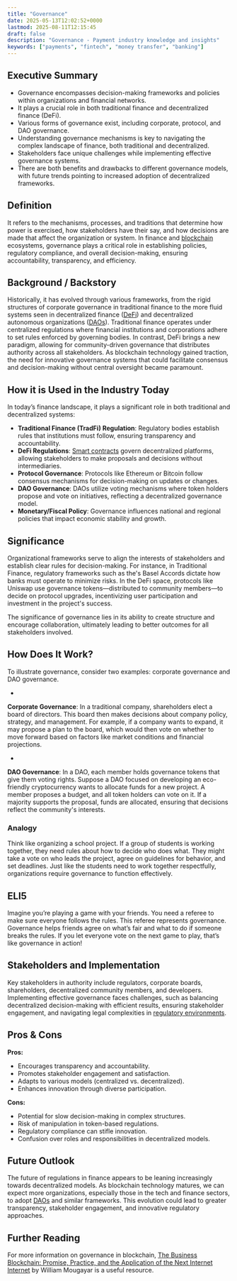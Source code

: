 ```yaml
---
title: "Governance"
date: 2025-05-13T12:02:52+0000
lastmod: 2025-08-11T12:15:45
draft: false
description: "Governance - Payment industry knowledge and insights"
keywords: ["payments", "fintech", "money transfer", "banking"]
---
```


## Executive Summary

- Governance encompasses decision-making frameworks and policies within organizations and financial networks.
- It plays a crucial role in both traditional finance and decentralized finance (DeFi).
- Various forms of governance exist, including corporate, protocol, and DAO governance.
- Understanding governance mechanisms is key to navigating the complex landscape of finance, both traditional and decentralized.
- Stakeholders face unique challenges while implementing effective governance systems.
- There are both benefits and drawbacks to different governance models, with future trends pointing to increased adoption of decentralized frameworks.

## Definition
It refers to the mechanisms, processes, and traditions that determine how power is exercised, how stakeholders have their say, and how decisions are made that affect the organization or system. In finance and [blockchain](https://faisalkhanllc.xyz/resources/payments-wiki/b/blockchain/) ecosystems, governance plays a critical role in establishing policies, regulatory compliance, and overall decision-making, ensuring accountability, transparency, and efficiency.

## Background / Backstory
Historically, it has evolved through various frameworks, from the rigid structures of corporate governance in traditional finance to the more fluid systems seen in decentralized finance ([DeFi](https://faisalkhanllc.xyz/resources/payments-wiki/d/decentralized-finance-defi/)) and decentralized autonomous organizations ([DAOs](https://faisalkhanllc.xyz/resources/payments-wiki/d/decentralized-autonomous-organization-dao/)). Traditional finance operates under centralized regulations where financial institutions and corporations adhere to set rules enforced by governing bodies. In contrast, DeFi brings a new paradigm, allowing for community-driven governance that distributes authority across all stakeholders. As blockchain technology gained traction, the need for innovative governance systems that could facilitate consensus and decision-making without central oversight became paramount.

## How it is Used in the Industry Today
In today’s finance landscape, it plays a significant role in both traditional and decentralized systems:

- **Traditional Finance (TradFi) Regulation**: Regulatory bodies establish rules that institutions must follow, ensuring transparency and accountability.
- **DeFi Regulations**: [Smart contracts](https://faisalkhanllc.xyz/resources/payments-wiki/s/smart-contract/) govern decentralized platforms, allowing stakeholders to make proposals and decisions without intermediaries.
- **Protocol Governance**: Protocols like Ethereum or Bitcoin follow consensus mechanisms for decision-making on updates or changes.
- **DAO Governance**: DAOs utilize voting mechanisms where token holders propose and vote on initiatives, reflecting a decentralized governance model.
- **Monetary/Fiscal Policy**: Governance influences national and regional policies that impact economic stability and growth.

## Significance
Organizational frameworks serve to align the interests of stakeholders and establish clear rules for decision-making. For instance, in Traditional Finance, regulatory frameworks such as the's Basel Accords dictate how banks must operate to minimize risks. In the DeFi space, protocols like Uniswap use governance tokens—distributed to community members—to decide on protocol upgrades, incentivizing user participation and investment in the project's success.

The significance of governance lies in its ability to create structure and encourage collaboration, ultimately leading to better outcomes for all stakeholders involved.

## How Does It Work?
To illustrate governance, consider two examples: corporate governance and DAO governance.

- 
**Corporate Governance**: In a traditional company, shareholders elect a board of directors. This board then makes decisions about company policy, strategy, and management. For example, if a company wants to expand, it may propose a plan to the board, which would then vote on whether to move forward based on factors like market conditions and financial projections.

- 
**DAO Governance**: In a DAO, each member holds governance tokens that give them voting rights. Suppose a DAO focused on developing an eco-friendly cryptocurrency wants to allocate funds for a new project. A member proposes a budget, and all token holders can vote on it. If a majority supports the proposal, funds are allocated, ensuring that decisions reflect the community's interests.

### Analogy
Think like organizing a school project. If a group of students is working together, they need rules about how to decide who does what. They might take a vote on who leads the project, agree on guidelines for behavior, and set deadlines. Just like the students need to work together respectfully, organizations require governance to function effectively.

## ELI5
Imagine you’re playing a game with your friends. You need a referee to make sure everyone follows the rules. This referee represents governance. Governance helps friends agree on what’s fair and what to do if someone breaks the rules. If you let everyone vote on the next game to play, that’s like governance in action!

## Stakeholders and Implementation
Key stakeholders in authority include regulators, corporate boards, shareholders, decentralized community members, and developers. Implementing effective governance faces challenges, such as balancing decentralized decision-making with efficient results, ensuring stakeholder engagement, and navigating legal complexities in [regulatory environments](https://faisalkhanllc.xyz/resources/payments-wiki/f/financial-regulatory-frameworks/).

## Pros & Cons
**Pros:**

- Encourages transparency and accountability.
- Promotes stakeholder engagement and satisfaction.
- Adapts to various models (centralized vs. decentralized).
- Enhances innovation through diverse participation.

**Cons:**

- Potential for slow decision-making in complex structures.
- Risk of manipulation in token-based regulations.
- Regulatory compliance can stifle innovation.
- Confusion over roles and responsibilities in decentralized models.

## Future Outlook
The future of regulations in finance appears to be leaning increasingly towards decentralized models. As blockchain technology matures, we can expect more organizations, especially those in the tech and finance sectors, to adopt [DAOs](https://faisalkhanllc.xyz/resources/payments-wiki/d/decentralized-autonomous-organization-dao/) and similar frameworks. This evolution could lead to greater transparency, stakeholder engagement, and innovative regulatory approaches.

## Further Reading
For more information on governance in blockchain, [The Business Blockchain: Promise, Practice, and the Application of the Next Internet Internet](https://www.amazon.com/s?k=The%20Business%20Blockchain%3A%20Promise%2C%20Practice%2C%20and%20the%20Application%20of%20the%20Next%20Internet%20Internet%20Technology) by William Mougayar is a useful resource.